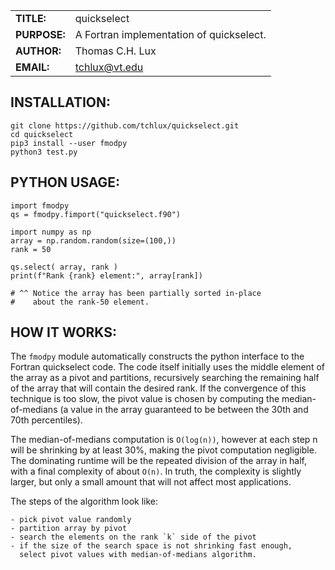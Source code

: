 |             |                |
|-------------|----------------|
|**TITLE:**   | quickselect    |
|**PURPOSE:** | A Fortran implementation of quickselect. |
|**AUTHOR:**  | Thomas C.H. Lux  |
|**EMAIL:**   | tchlux@vt.edu |


## INSTALLATION:

    git clone https://github.com/tchlux/quickselect.git
    cd quickselect
    pip3 install --user fmodpy
    python3 test.py


## PYTHON USAGE:

    import fmodpy
    qs = fmodpy.fimport("quickselect.f90")
    
    import numpy as np
    array = np.random.random(size=(100,))
    rank = 50
    
    qs.select( array, rank )
    print(f"Rank {rank} element:", array[rank])
    
    # ^^ Notice the array has been partially sorted in-place 
    #    about the rank-50 element.


## HOW IT WORKS:

  The `fmodpy` module automatically constructs the python interface to
  the Fortran quickselect code. The code itself initially uses the
  middle element of the array as a pivot and partitions, recursively
  searching the remaining half of the array that will contain the
  desired rank. If the convergence of this technique is too slow, the
  pivot value is chosen by computing the median-of-medians (a value in
  the array guaranteed to be between the 30th and 70th percentiles).

  The median-of-medians computation is `O(log(n))`, however at each
  step n will be shrinking by at least 30%, making the pivot
  computation negligible. The dominating runtime will be the repeated
  division of the array in half, with a final complexity of about
  `O(n)`. In truth, the complexity is slightly larger, but only a
  small amount that will not affect most applications.

  The steps of the algorithm look like:

    - pick pivot value randomly
    - partition array by pivot
    - search the elements on the rank `k` side of the pivot
    - if the size of the search space is not shrinking fast enough,
      select pivot values with median-of-medians algorithm.